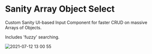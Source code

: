 # Sanity Array Object Select

Custom Sanity UI-based Input Component for faster CRUD on massive Arrays of Objects.

Includes 'fuzzy' searching.

![2021-07-12 13 00 55](https://user-images.githubusercontent.com/9684022/125284379-49f9f800-e311-11eb-9c2d-07992c5bafec.gif)
